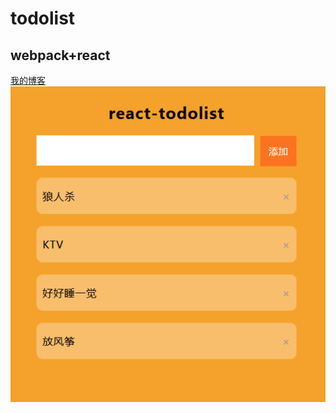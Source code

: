 todolist  
====   
webpack+react  
----
[我的博客](http://blog.csdn.net/heyue_99/article/details/68951001)   
![](https://github.com/heyue-99/todolist/blob/master/screenshot.png) 
